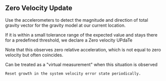 ## Zero Velocity Update

Use the accelerometers to detect the magnitude and direction of total gravity vector for the gravity model at our current location.

If it is within a small tolerance range of the expected value and stays there for a predefined threshold, we declare a Zero velocity UPdaTe


Note that this observes zero relative acceleration, which is not equal to zero velocity but often coincides.


Can be treated as a "virtual measurement" when this situation is observed

	Reset growth in the system velocity error state periodically.